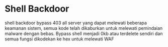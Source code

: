 # Shell Backdoor
shell backdoor bypass 403 all server yang dapat melewati beberapa keamanan sistem, semua kode telah dikaburkan untuk melewati pemindaian malware dengan bebas.
Bypass shell menjadi 0kb atau terdelete sendiri dan semua fungsi dikodekan ke hex untuk melewati WAF
